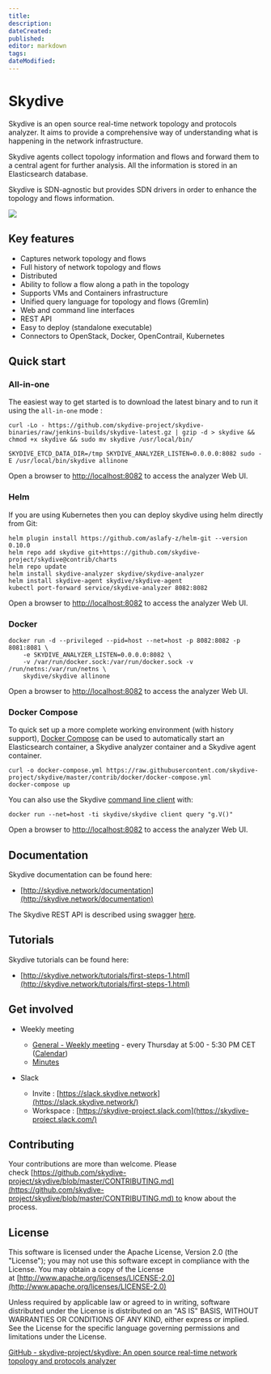 ```yaml
---
title: 
description: 
dateCreated: 
published: 
editor: markdown
tags: 
dateModified: 
---
```

# Skydive

[](https://github.com/skydive-project/skydive#skydive)

Skydive is an open source real-time network topology and protocols analyzer. It aims to provide a comprehensive way of understanding what is happening in the network infrastructure.

Skydive agents collect topology information and flows and forward them to a central agent for further analysis. All the information is stored in an Elasticsearch database.

Skydive is SDN-agnostic but provides SDN drivers in order to enhance the topology and flows information.

[![](https://github.com/skydive-project/skydive.network/raw/images/overview.gif)](https://github.com/skydive-project/skydive.network/raw/images/overview.gif)

## Key features

[](https://github.com/skydive-project/skydive#key-features)

- Captures network topology and flows
- Full history of network topology and flows
- Distributed
- Ability to follow a flow along a path in the topology
- Supports VMs and Containers infrastructure
- Unified query language for topology and flows (Gremlin)
- Web and command line interfaces
- REST API
- Easy to deploy (standalone executable)
- Connectors to OpenStack, Docker, OpenContrail, Kubernetes

## Quick start

[](https://github.com/skydive-project/skydive#quick-start)

### All-in-one

[](https://github.com/skydive-project/skydive#all-in-one)

The easiest way to get started is to download the latest binary and to run it using the `all-in-one` mode :

```shell
curl -Lo - https://github.com/skydive-project/skydive-binaries/raw/jenkins-builds/skydive-latest.gz | gzip -d > skydive && chmod +x skydive && sudo mv skydive /usr/local/bin/

SKYDIVE_ETCD_DATA_DIR=/tmp SKYDIVE_ANALYZER_LISTEN=0.0.0.0:8082 sudo -E /usr/local/bin/skydive allinone
```

Open a browser to [http://localhost:8082](http://localhost:8082/) to access the analyzer Web UI.

### Helm

[](https://github.com/skydive-project/skydive#helm)

If you are using Kubernetes then you can deploy skydive using helm directly from Git:

```shell
helm plugin install https://github.com/aslafy-z/helm-git --version 0.10.0
helm repo add skydive git+https://github.com/skydive-project/skydive@contrib/charts
helm repo update
helm install skydive-analyzer skydive/skydive-analyzer
helm install skydive-agent skydive/skydive-agent
kubectl port-forward service/skydive-analyzer 8082:8082
```

Open a browser to [http://localhost:8082](http://localhost:8082/) to access the analyzer Web UI.

### Docker

[](https://github.com/skydive-project/skydive#docker)

```shell
docker run -d --privileged --pid=host --net=host -p 8082:8082 -p 8081:8081 \
    -e SKYDIVE_ANALYZER_LISTEN=0.0.0.0:8082 \
    -v /var/run/docker.sock:/var/run/docker.sock -v /run/netns:/var/run/netns \
    skydive/skydive allinone
```

Open a browser to [http://localhost:8082](http://localhost:8082/) to access the analyzer Web UI.

### Docker Compose

[](https://github.com/skydive-project/skydive#docker-compose)

To quick set up a more complete working environment (with history support), [Docker Compose](https://docs.docker.com/compose/) can be used to automatically start an Elasticsearch container, a Skydive analyzer container and a Skydive agent container.

```shell
curl -o docker-compose.yml https://raw.githubusercontent.com/skydive-project/skydive/master/contrib/docker/docker-compose.yml
docker-compose up
```

You can also use the Skydive [command line client](https://skydive-project.github.io/skydive/getting-started/client/) with:

```shell
docker run --net=host -ti skydive/skydive client query "g.V()"
```

Open a browser to [http://localhost:8082](http://localhost:8082/) to access the analyzer Web UI.

## Documentation

[](https://github.com/skydive-project/skydive#documentation)

Skydive documentation can be found here:

- [http://skydive.network/documentation](http://skydive.network/documentation)

The Skydive REST API is described using swagger [here](http://skydive.network/swagger).

## Tutorials

[](https://github.com/skydive-project/skydive#tutorials)

Skydive tutorials can be found here:

- [http://skydive.network/tutorials/first-steps-1.html](http://skydive.network/tutorials/first-steps-1.html)

## Get involved

[](https://github.com/skydive-project/skydive#get-involved)

- Weekly meeting
    
    - [General - Weekly meeting](https://meet.jit.si/skydive-project) - every Thursday at 5:00 - 5:30 PM CET ([Calendar](https://calendar.google.com/calendar/u/2?cid=c2t5ZGl2ZXNvZnR3YXJlQGdtYWlsLmNvbQ))
    - [Minutes](https://docs.google.com/document/d/1eri4vyjmAwxiWs2Kp4HYdCUDWACF_HXZDrDL8WcPF-o/edit?ts=5d946ad5#heading=h.g8f8gdfq0un9)
- Slack
    
    - Invite : [https://slack.skydive.network](https://slack.skydive.network/)
    - Workspace : [https://skydive-project.slack.com](https://skydive-project.slack.com/)

## Contributing

[](https://github.com/skydive-project/skydive#contributing)

Your contributions are more than welcome. Please check [https://github.com/skydive-project/skydive/blob/master/CONTRIBUTING.md](https://github.com/skydive-project/skydive/blob/master/CONTRIBUTING.md) to know about the process.

## License

[](https://github.com/skydive-project/skydive#license)

This software is licensed under the Apache License, Version 2.0 (the "License"); you may not use this software except in compliance with the License. You may obtain a copy of the License at [http://www.apache.org/licenses/LICENSE-2.0](http://www.apache.org/licenses/LICENSE-2.0)

Unless required by applicable law or agreed to in writing, software distributed under the License is distributed on an "AS IS" BASIS, WITHOUT WARRANTIES OR CONDITIONS OF ANY KIND, either express or implied. See the License for the specific language governing permissions and limitations under the License.

[GitHub - skydive-project/skydive: An open source real-time network topology and protocols analyzer](https://github.com/skydive-project/skydive)
